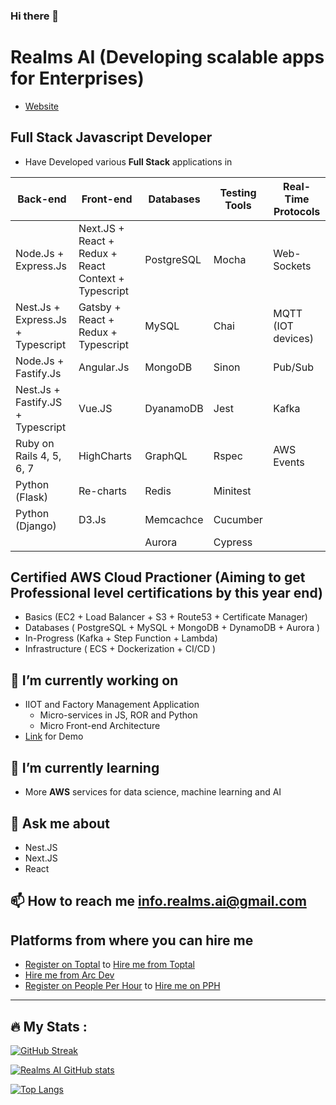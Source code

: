 ### Hi there 👋

# Realms AI (Developing scalable apps for Enterprises)

- [Website](https://realmsai.com)

## Full Stack **Javascript** Developer

- Have Developed various **Full Stack** applications in

| Back-end | Front-end | Databases | Testing Tools | Real-Time Protocols |
| ------------ | ------------ | ------------ | ------------- | ----- |
| Node.Js + Express.Js | Next.JS + React + Redux + React Context + Typescript | PostgreSQL | Mocha | Web-Sockets
| Nest.Js + Express.Js + Typescript | Gatsby + React + Redux + Typescript | MySQL | Chai | MQTT (IOT devices)
| Node.Js + Fastify.Js | Angular.Js | MongoDB | Sinon | Pub/Sub
| Nest.Js + Fastify.JS + Typescript | Vue.JS | DyanamoDB | Jest | Kafka
| Ruby on Rails 4, 5, 6, 7 | HighCharts | GraphQL | Rspec | AWS Events
| Python (Flask)  | Re-charts | Redis | Minitest |
| Python (Django) | D3.Js | Memcachce | Cucumber |
||  | Aurora | Cypress |

## Certified AWS Cloud Practioner (Aiming to get **Professional** level certifications by this year end)

- Basics (EC2 + Load Balancer + S3 + Route53 + Certificate Manager)
- Databases ( PostgreSQL + MySQL + MongoDB + DynamoDB + Aurora )
- In-Progress (Kafka + Step Function + Lambda)
- Infrastructure ( ECS + Dockerization + CI/CD )


## 🔭 I’m currently working on 
  - IIOT and Factory Management Application 
    - Micro-services in JS, ROR and Python
    - Micro Front-end Architecture
  - [Link](https://demo.thingsgosocial.com/Enquire?eID=n234) for Demo
  
## 🌱 I’m currently learning
  - More **AWS** services for data science, machine learning and AI

## 💬 Ask me about
  - Nest.JS
  - Next.JS
  - React
  
## 📫 How to reach me info.realms.ai@gmail.com

## Platforms from where you can hire me
- [Register on Toptal](https://topt.al/egcBZ6) to [Hire me from Toptal](https://www.toptal.com/resume/navpreet-singh) 
- [Hire me from Arc Dev](https://arc.dev/@realmsai?preview=1)
- [Register on People Per Hour](https://www.peopleperhour.com/site/register?rfrd=10187603.5) to [Hire me on PPH](https://www.peopleperhour.com/freelancer/navpreet-singh-full-stack-developer-zazmjwax)

---

## :fire: My Stats :
[![GitHub Streak](http://github-readme-streak-stats.herokuapp.com?user=realms-ai&theme=dark&background=000000)](https://git.io/streak-stats)

[![Realms AI GitHub stats](https://github-readme-stats-sigma-five.vercel.app/api?username=realms-ai&layout=compact&theme=vision-friendly-dark&show_icons=true)](https://github.com/realms-ai/github-readme-stats)


[![Top Langs](https://github-readme-stats-sigma-five.vercel.app/api/top-langs/?username=realms-ai&layout=compact&theme=vision-friendly-dark)](https://github.com/realms-ai/github-readme-stats)


<!--
- 👯 I’m looking to collaborate on ...
- 🤔 I’m looking for help with ...
- 💬 Ask me about ...
- 📫 How to reach me: ...
- 😄 Pronouns: ...
- ⚡ Fun fact: ...
- <img src="https://github.githubassets.com/images/icons/emoji/unicode/1f4c4.png" alt='page_facing_up' width="1.5%"/>
- ![page_facing_up](https://github.githubassets.com/images/icons/emoji/unicode/1f4c4.png) Know about my experiences in my LinkedIn profile
-->
